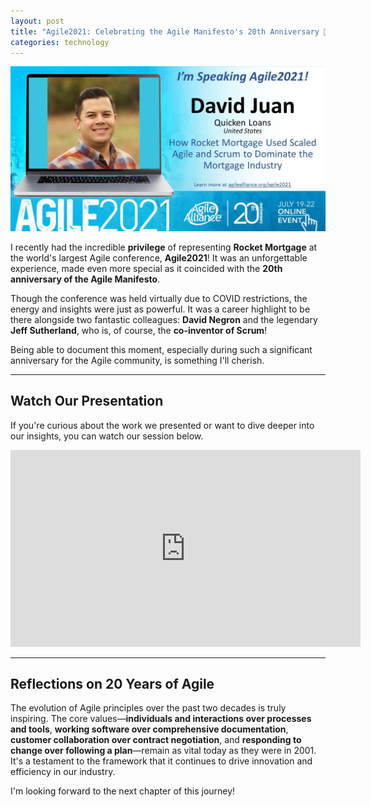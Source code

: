 ```yaml
---
layout: post
title: "Agile2021: Celebrating the Agile Manifesto's 20th Anniversary 🚀"
categories: technology
---
```

<img src="/assets/images/agile-2021.jpg" alt="Highlights from my journey at Rocket" class="center">

I recently had the incredible **privilege** of representing **Rocket Mortgage** at the world's largest Agile conference, **Agile2021**\! It was an unforgettable experience, made even more special as it coincided with the **20th anniversary of the Agile Manifesto**.

Though the conference was held virtually due to COVID restrictions, the energy and insights were just as powerful. It was a career highlight to be there alongside two fantastic colleagues: **David Negron** and the legendary **Jeff Sutherland**, who is, of course, the **co-inventor of Scrum**\!

Being able to document this moment, especially during such a significant anniversary for the Agile community, is something I'll cherish.

-----

## Watch Our Presentation

If you're curious about the work we presented or want to dive deeper into our insights, you can watch our session below.

<iframe width="560" height="315" src="https://www.youtube.com/embed/tyLjjho3wj8?si=xqy7aEwYxbBgPCVt&amp;start=10" title="YouTube video player" frameborder="0" allow="accelerometer; autoplay; clipboard-write; encrypted-media; gyroscope; picture-in-picture; web-share" referrerpolicy="strict-origin-when-cross-origin" allowfullscreen></iframe>

-----

## Reflections on 20 Years of Agile

The evolution of Agile principles over the past two decades is truly inspiring. The core values—**individuals and interactions over processes and tools**, **working software over comprehensive documentation**, **customer collaboration over contract negotiation**, and **responding to change over following a plan**—remain as vital today as they were in 2001. It's a testament to the framework that it continues to drive innovation and efficiency in our industry.

I'm looking forward to the next chapter of this journey\!